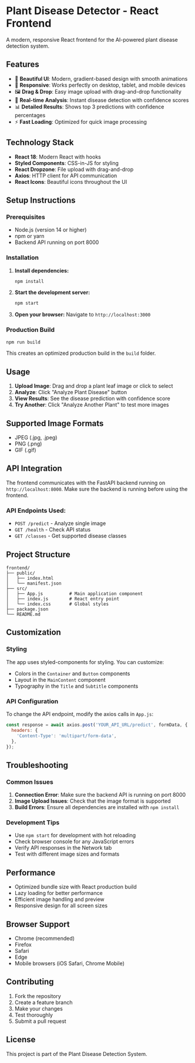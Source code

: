 # Plant Disease Detector - React Frontend

A modern, responsive React frontend for the AI-powered plant disease detection system.

## Features

- 🌱 **Beautiful UI**: Modern, gradient-based design with smooth animations
- 📱 **Responsive**: Works perfectly on desktop, tablet, and mobile devices
- 🖼️ **Drag & Drop**: Easy image upload with drag-and-drop functionality
- 🎯 **Real-time Analysis**: Instant disease detection with confidence scores
- 📊 **Detailed Results**: Shows top 3 predictions with confidence percentages
- ⚡ **Fast Loading**: Optimized for quick image processing

## Technology Stack

- **React 18**: Modern React with hooks
- **Styled Components**: CSS-in-JS for styling
- **React Dropzone**: File upload with drag-and-drop
- **Axios**: HTTP client for API communication
- **React Icons**: Beautiful icons throughout the UI

## Setup Instructions

### Prerequisites
- Node.js (version 14 or higher)
- npm or yarn
- Backend API running on port 8000

### Installation

1. **Install dependencies:**
   ```bash
   npm install
   ```

2. **Start the development server:**
   ```bash
   npm start
   ```

3. **Open your browser:**
   Navigate to `http://localhost:3000`

### Production Build

```bash
npm run build
```

This creates an optimized production build in the `build` folder.

## Usage

1. **Upload Image**: Drag and drop a plant leaf image or click to select
2. **Analyze**: Click "Analyze Plant Disease" button
3. **View Results**: See the disease prediction with confidence score
4. **Try Another**: Click "Analyze Another Plant" to test more images

## Supported Image Formats

- JPEG (.jpg, .jpeg)
- PNG (.png)
- GIF (.gif)

## API Integration

The frontend communicates with the FastAPI backend running on `http://localhost:8000`. Make sure the backend is running before using the frontend.

### API Endpoints Used:
- `POST /predict` - Analyze single image
- `GET /health` - Check API status
- `GET /classes` - Get supported disease classes

## Project Structure

```
frontend/
├── public/
│   ├── index.html
│   └── manifest.json
├── src/
│   ├── App.js          # Main application component
│   ├── index.js        # React entry point
│   └── index.css       # Global styles
├── package.json
└── README.md
```

## Customization

### Styling
The app uses styled-components for styling. You can customize:
- Colors in the `Container` and `Button` components
- Layout in the `MainContent` component
- Typography in the `Title` and `Subtitle` components

### API Configuration
To change the API endpoint, modify the axios calls in `App.js`:
```javascript
const response = await axios.post('YOUR_API_URL/predict', formData, {
  headers: {
    'Content-Type': 'multipart/form-data',
  },
});
```

## Troubleshooting

### Common Issues

1. **Connection Error**: Make sure the backend API is running on port 8000
2. **Image Upload Issues**: Check that the image format is supported
3. **Build Errors**: Ensure all dependencies are installed with `npm install`

### Development Tips

- Use `npm start` for development with hot reloading
- Check browser console for any JavaScript errors
- Verify API responses in the Network tab
- Test with different image sizes and formats

## Performance

- Optimized bundle size with React production build
- Lazy loading for better performance
- Efficient image handling and preview
- Responsive design for all screen sizes

## Browser Support

- Chrome (recommended)
- Firefox
- Safari
- Edge
- Mobile browsers (iOS Safari, Chrome Mobile)

## Contributing

1. Fork the repository
2. Create a feature branch
3. Make your changes
4. Test thoroughly
5. Submit a pull request

## License

This project is part of the Plant Disease Detection System.
